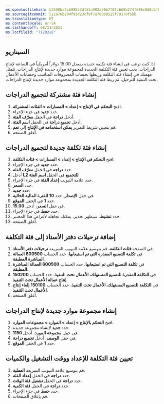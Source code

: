 ```yaml
---
ms.openlocfilehash: b2508ba7cb98533df55a982a36b7f0fc6d8b274f686c0d8dcf057d0a1feaaae0
ms.sourcegitcommit: 511a76b204f93d23cf9f7a70059525f79170f6bb
ms.translationtype: HT
ms.contentlocale: ar-SA
ms.lasthandoff: 08/11/2021
ms.locfileid: "7129328"
---
```

## <a name="scenario"></a>السيناريو
إذا كنت ترغب في إنشاء فئة تكلفة جديدة بمعدل 15.00 دولاراً أمريكياً في الساعة لإنتاج الدراجات. يجب تعيين فئة التكلفة الجديدة لمجموعة موارد جديدة لإنتاج الدراجات. تتمثل مهمتك في إنشاء فئة التكلفة وربطها بحساب المصروفات المناسب وحسابات الأعمال تحت التنفيذ للترحيل، ثم ربط فئة التكلفة الجديدة بمجموعة موارد جديدة لإنتاج الدراجات.

## <a name="create-a-shared-category-for-bicycle-assembly"></a>إنشاء فئة مشتركة لتجميع الدراجات 

1.  افتح **التحكم في الإنتاج > إعداد > المسارات > الفئات المشتركة**.
2.  حدد **جديد** في جزء الإجراء.
3.  أدخل **دراجة** في الحقل **معرّف الفئة**.
4.  أدخل **تجميع دراجة** في الحقل **اسم الفئة**.
5.  قم بتعيين شريط التمرير **يمكن استخدامه في الإنتاج** إلى **نعم**.
6.  أغلق الصفحة.

## <a name="create-a-new-cost-category-for-bicycle-assembly"></a>إنشاء فئة تكلفة جديدة لتجميع الدراجات 

1.  افتح **التحكم في الإنتاج > إعداد > المسارات > فئات التكلفة**.
2.  حدد **جديد** في جزء الإجراء.
3.  حدد **دراجة** في الحقل **معرّف الفئة**.
4.  أدخل **L2 للتجميع** في الحقل **اسم الفئة**.
5.  حدد علامة التبويب **إعداد الفئة** في جزء الإجراء.
6.  حدد **السعر**.
7.  حدد **جديد‎**.
8.  في حقل **الإصدار**، حدد **10** **للفترة المالية الحالية**.
9.  حدد **1** في الحقل **الموقع**.
10. في حقل **السعر**، أدخل **15.00**.
11. حدد **حفظ** في جزء الإجراء. 
12. حدد **تنشيط**. سيظهر تحذير، يمكنك تجاهله لأغراض هذا المختبر.
13. أغلق الصفحة.

## <a name="add-ledger-postings-to-the-cost-category"></a>إضافة ترحيلات دفتر الأستاذ إلى فئة التكلفة 

1.  في الصفحة **فئات التكلفة**، قم بتوسيع علامة التبويب السريعة **ترحيلات دفتر الأستاذ**.
2.  في **تكلفة التصنيع المقدرة التي تم استيعابها**، حدد الحساب **600500 العمالة المباشرة المطبقة**.
3.  في **تكلفة التصنيع التي تم استيعابها**، حدد الحساب **600500 العمالة المباشرة المطبقة**.
6.  في **التكلفة المقدرة للتصنيع المستهلك، الأعمال تحت التنفيذ**، حدد الحساب **150200** **إنتاج عمالة الأعمال تحت التنفيذ**.
8.  في **التكلفة للتصنيع المستهلك، الأعمال تحت التنفيذ**، حدد الحساب **150100** **إلغاء إنتاج الأعمال تحت التنفيذ**.
10. أغلق الصفحة.

## <a name="create-a-new-resource-group-for-bicycle-production"></a>إنشاء مجموعة موارد جديدة لإنتاج الدراجات 

1.  افتح **التحكم بالإنتاج > إعداد > الموارد > مجموعات الموارد**.
2.  حدد **جديد** لإنشاء مجموعة جديدة.
3.  في حقل **مجموعة المورد**، أدخل **1150**.
4.  في حقل **الوصف**، أدخل **تجميع دراجة**.
5.  حدد **1** في الحقل **الموقع**.


## <a name="assign-the-cost-category-for-setup-run-time-and-quantities"></a>تعيين فئة التكلفة للإعداد ووقت التشغيل والكميات 

1.  قم بتوسيع علامة التبويب السريعة **العملية**.
2.  حدد **دراجة** في الحقل **إعداد الفئة**.
3.  حدد **دراجة** في الحقل **تشغيل فئة الوقت**.
4.  حدد **دراجة** في الحقل **فئة الكمية**.
5.  حدد **حفظ** في جزء الإجراء.
6.  قم بإغلاق الصفحات.

